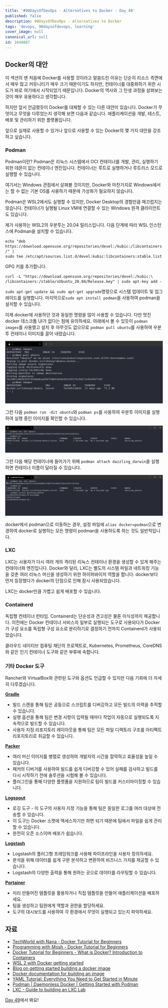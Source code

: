 ```yaml
---
title: '#90DaysOfDevOps - Alternatives to Docker - Day 48'
published: false
description: 90DaysOfDevOps - Alternatives to Docker
tags: 'devops, 90daysofdevops, learning'
cover_image: null
canonical_url: null
id: 1048807
---
```


## Docker의 대안

이 섹션의 맨 처음에 Docker를 사용할 것이라고 말씀드린 이유는 단순히 리소스 측면에서 매우 많고 커뮤니티가 매우 크기 때문이기도 하지만, 컨테이너를 대중화하기 위한 시도가 바로 여기에서 시작되었기 때문입니다. Docker의 역사와 그 탄생 과정을 살펴보는 것이 매우 유용하다고 생각합니다.

하지만 앞서 언급했듯이 Docker를 대체할 수 있는 다른 대안이 있습니다. Docker가 무엇이고 무엇을 다루었는지 생각해 보면 다음과 같습니다. 애플리케이션을 개발, 테스트, 배포 및 관리하기 위한 플랫폼입니다.

앞으로 실제로 사용할 수 있거나 앞으로 사용할 수 있는 Docker의 몇 가지 대안을 강조하고 싶습니다.

### Podman

Podman이란? Podman은 리눅스 시스템에서 OCI 컨테이너를 개발, 관리, 실행하기 위한 데몬이 없는 컨테이너 엔진입니다. 컨테이너는 루트로 실행하거나 루트리스 모드로 실행할 수 있습니다.

여기서는 Windows 관점에서 살펴볼 것이지만, Docker와 마찬가지로 Windows에서는 할 수 없는 기본 OS를 사용하기 때문에 가상화가 필요하지 않습니다.

Podman은 WSL2에서도 실행할 수 있지만, Docker Desktop의 경험만큼 매끄럽지는 않습니다. 컨테이너가 실행될 Linux VM에 연결할 수 있는 Windows 원격 클라이언트도 있습니다.

제가 사용하는 WSL2의 우분투는 20.04 릴리스입니다. 다음 단계에 따라 WSL 인스턴스에 Podman을 설치할 수 있습니다.

```Shell
echo "deb https://download.opensuse.org/repositories/devel:/kubic:/libcontainers:/stable/xUbuntu_20.04/ /" |
sudo tee /etc/apt/sources.list.d/devel:kubic:libcontainers:stable.list
```

GPG 키를 추가합니다.

```Shell
curl -L "https://download.opensuse.org/repositories/devel:/kubic:\
/libcontainers:/stable/xUbuntu_20.04/Release.key" | sudo apt-key add -
```

`sudo apt-get update && sudo apt-get upgrade`명령으로 시스템 업데이트 및 업그레이드를 실행합니다. 마지막으로`sudo apt install podman`을 사용하여 podman을 설치할 수 있습니다.

이제 docker에 사용하던 것과 동일한 명령을 많이 사용할 수 있습니다. 다만 멋진 docker 데스크톱 UI가 없다는 점에 유의하세요. 아래에서 볼 수 있듯이 `podman images`를 사용했고 설치 후 아무것도 없으므로 `podman pull ubuntu`를 사용하여 우분투 컨테이너 이미지를 끌어 내렸습니다.

![](/2022/Days/Images/Day48_Containers1.png)

그런 다음 `podman run -dit ubuntu`와 `podman ps`를 사용하여 우분투 이미지를 실행하여 실행 중인 이미지를 확인할 수 있습니다.

![](/2022/Days/Images/Day48_Containers2.png)

그런 다음 해당 컨테이너에 들어가기 위해 `podman attach dazzling_darwin`을 실행하면 컨테이너 이름이 달라질 수 있습니다.

![](/2022/Days/Images/Day48_Containers3.png)

docker에서 podman으로 이동하는 경우, 설정 파일에 `alias docker=podman`으로 변경하여 docker로 실행하는 모든 명령이 podman을 사용하도록 하는 것도 일반적입니다.

### LXC

LXC는 사용자가 다시 여러 개의 격리된 리눅스 컨테이너 환경을 생성할 수 있게 해주는 컨테이너화 엔진입니다. Docker와 달리, LXC는 별도의 시스템 파일과 네트워킹 기능을 갖춘 여러 리눅스 머신을 생성하기 위한 하이퍼바이저 역할을 합니다. docker보다 먼저 등장했다가 docker의 단점으로 인해 잠시 사용되었습니다.

LXC는 docker만큼 가볍고 쉽게 배포할 수 있습니다.

### Containerd

독립형 컨테이너 런타임. Containerd는 단순성과 견고성은 물론 이식성까지 제공합니다. 이전에는 Docker 컨테이너 서비스의 일부로 실행되는 도구로 사용되다가 Docker가 구성 요소를 독립형 구성 요소로 분리하기로 결정하기 전까지 Containerd가 사용되었습니다.

클라우드 네이티브 컴퓨팅 재단의 프로젝트로, Kubernetes, Prometheus, CoreDNS와 같은 인기 컨테이너 도구와 같은 부류에 속합니다.

### 기타 Docker 도구

Rancher와 VirtualBox와 관련된 도구와 옵션도 언급할 수 있지만 다음 기회에 더 자세히 다루겠습니다.

[**Gradle**](https://gradle.org/)

- 빌드 스캔을 통해 팀은 공동으로 스크립트를 디버깅하고 모든 빌드의 이력을 추적할 수 있습니다.
- 실행 옵션을 통해 팀은 변경 사항이 입력될 때마다 작업이 자동으로 실행되도록 지속적으로 빌드할 수 있습니다.
- 사용자 지정 리포지토리 레이아웃을 통해 팀은 모든 파일 디렉토리 구조를 아티팩트 리포지토리로 취급할 수 있습니다.

[**Packer**](https://packer.io/)

- 여러 머신 이미지를 병렬로 생성하여 개발자의 시간을 절약하고 효율성을 높일 수 있습니다.
- 패커의 디버거를 사용하여 빌드를 쉽게 디버깅할 수 있어 실패를 검사하고 빌드를 다시 시작하기 전에 솔루션을 시험해 볼 수 있습니다.
- 플러그인을 통해 다양한 플랫폼을 지원하므로 팀이 빌드를 커스터마이징할 수 있습니다.

[**Logspout**](https://github.com/gliderlabs/logspout)

- 로깅 도구 - 이 도구의 사용자 지정 기능을 통해 팀은 동일한 로그를 여러 대상에 전송할 수 있습니다.
- 이 도구는 Docker 소켓에 액세스하기만 하면 되기 때문에 팀에서 파일을 쉽게 관리할 수 있습니다.
- 완전히 오픈 소스이며 배포가 쉽습니다.

[**Logstash**](https://www.elastic.co/products/logstash)

- Logstash의 플러그형 프레임워크를 사용해 파이프라인을 사용자 정의하세요.
- 분석을 위해 데이터를 쉽게 구문 분석하고 변환하여 비즈니스 가치를 제공할 수 있습니다.
- Logstash의 다양한 출력을 통해 원하는 곳으로 데이터를 라우팅할 수 있습니다.

[**Portainer**](https://www.portainer.io/)

- 미리 만들어진 템플릿을 활용하거나 직접 템플릿을 만들어 애플리케이션을 배포하세요.
- 팀을 생성하고 팀원에게 역할과 권한을 할당하세요.
- 도구의 대시보드를 사용하여 각 환경에서 무엇이 실행되고 있는지 파악하세요.

## 자료

- [TechWorld with Nana - Docker Tutorial for Beginners](https://www.youtube.com/watch?v=3c-iBn73dDE)
- [Programming with Mosh - Docker Tutorial for Beginners](https://www.youtube.com/watch?v=pTFZFxd4hOI)
- [Docker Tutorial for Beginners - What is Docker? Introduction to Containers](https://www.youtube.com/watch?v=17Bl31rlnRM&list=WL&index=128&t=61s)
- [WSL 2 with Docker getting started](https://www.youtube.com/watch?v=5RQbdMn04Oc)
- [Blog on getting started building a docker image](https://stackify.com/docker-build-a-beginners-guide-to-building-docker-images/)
- [Docker documentation for building an image](https://docs.docker.com/develop/develop-images/dockerfile_best-practices/)
- [YAML Tutorial: Everything You Need to Get Started in Minute](https://www.cloudbees.com/blog/yaml-tutorial-everything-you-need-get-started)
- [Podman | Daemonless Docker | Getting Started with Podman](https://www.youtube.com/watch?v=Za2BqzeZjBk)
- [LXC - Guide to building an LXC Lab](https://www.youtube.com/watch?v=cqOtksmsxfg)

[Day 49](day49.md)에서 봐요!

